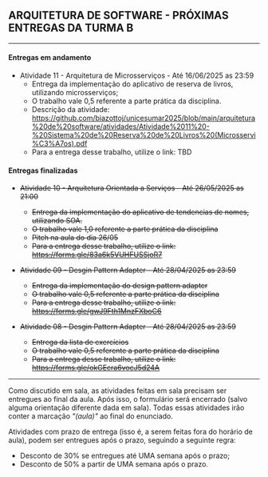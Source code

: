 ## ARQUITETURA DE SOFTWARE - PRÓXIMAS ENTREGAS DA TURMA B
___

#### Entregas em andamento

- Atividade 11 - Arquitetura de Microsserviços - Até 16/06/2025  as 23:59                                             
    + Entrega da implementação do aplicativo de reserva de livros, utilizando microsserviços;
    + O trabalho vale 0,5 referente a parte prática da disciplina.
    + Descrição da atividade: https://github.com/biazottoj/unicesumar2025/blob/main/arquitetura%20de%20software/atividades/Atividade%2011%20-%20Sistema%20de%20Reserva%20de%20Livros%20(Microsservi%C3%A7os).pdf
    + Para a entrega desse trabalho, utilize o link: TBD

#### Entregas finalizadas
- ~~Atividade 10 - Arquitetura Orientada a Serviços - Até 26/05/2025 as 21:00~~                                                 
    + ~~Entrega da implementação do aplicativo de tendencias de nomes, utilizando SOA.~~
    + ~~O trabalho vale 1,0 referente a parte prática da disciplina~~
    + ~~Pitch na aula do dia 26/05~~
    + ~~Para a entrega desse trabalho, utilize o link: https://forms.gle/83a6k5VUHFUSSjoR7~~ 

- ~~Atividade 09 - Desgin Pattern Adapter - Até 28/04/2025 as 23:59~~                                                 
    + ~~Entrega da implementação do design pattern adapter~~
    + ~~O trabalho vale 0,5 referente a parte prática da disciplina~~
    + ~~Para a entrega desse trabalho, utilize o link: https://forms.gle/gwJ9Fth1MnzFXboC6~~ 

- ~~Atividade 08 - Desgin Pattern Adapter - Até 28/04/2025 as 23:59~~                                                 
    + ~~Entrega da lista de exercícios~~
    + ~~O trabalho vale 0,5 referente a parte prática da disciplina~~
    + ~~Para a entrega desse trabalho, utilize o link: https://forms.gle/okGEcra6vocJ5d24A~~ 
___

Como discutido em sala, as atividades feitas em sala precisam ser entregues ao final da aula. Após isso, o formulário será encerrado (salvo alguma orientação diferente dada em sala). Todas essas atividades irão conter a marcação *"(aula)"* ao final do enunciado.

Atividades com prazo de entrega (isso é, a serem feitas fora do horário de aula), podem ser entregues após o prazo, seguindo a seguinte regra:
- Desconto de 30% se entregues até UMA semana após o prazo;
- Desconto de 50% a partir de UMA semana após o prazo. 